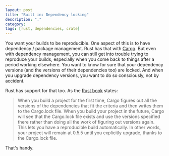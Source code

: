 ```yaml
---
layout: post
title: "Built in: Dependency locking"
description: "."
category:
tags: [rust, dependencies, crate]
---
```


You want your builds to be reproducible.  One aspect of this is to have dependency / package management.  Rust has that with [Cargo](https://doc.rust-lang.org/cargo/).  But even with dependency management, you can still get into trouble trying to reproduce your builds, especially when you come back to things after a period working elsewhere.  You want to know for sure that your dependency versions (and the versions of their dependencies too) are locked. And when you upgrade dependency versions, you want to do so consciously, not by accident.

Rust has support for that too. As the [Rust book](https://doc.rust-lang.org/book/ch02-00-guessing-game-tutorial.html) states:

> When you build a project for the first time, Cargo figures out all the versions of the dependencies that fit the criteria and then writes them to the Cargo.lock file. When you build your project in the future, Cargo will see that the Cargo.lock file exists and use the versions specified there rather than doing all the work of figuring out versions again. This lets you have a reproducible build automatically. In other words, your project will remain at 0.5.5 until you explicitly upgrade, thanks to the Cargo.lock file.

That's handy.

